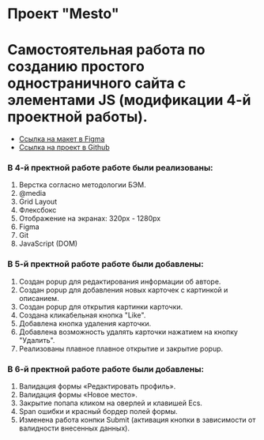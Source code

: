 
# Проект "Mesto"
Самостоятельная работа по созданию простого одностраничного сайта с элементами JS (модификации 4-й проектной работы).
=======

* [Ссылка на макет в Figma](https://www.figma.com/file/StZjf8HnoeLdiXS7dYrLAh/JavaScript.-Sprint-4)
* [Ссылка на проект в Github](https://azhukovalex.github.io/mesto/)

### В 4-й пректной работе работе были реализованы:
1. Верстка согласно методологии БЭМ.
2. @media
3. Grid Layout
4. Флексбокс
5. Отображение на экранах: 320px - 1280px
6. Figma
7. Git
8. JavaScript (DOM)

### В 5-й пректной работе работе были добавлены:
1. Создан popup для редактирования информации об авторе.
2. Создан popup для добавления новых карточек с картинкой и описанием.
3. Создан popup для открытия картинки карточки.
4. Создана кликабельная кнопка "Like".
5. Добавлена кнопка удаления карточки.
6. Добавлена возможность удалять карточки нажатием на кнопку "Удалить".
7. Реализованы плавное плавное открытие и закрытие popup.

### В 6-й пректной работе работе были добавлены:
1. Валидация формы «Редактировать профиль».
2. Валидация формы «Новое место».
3. Закрытие попапа кликом на оверлей и клавишей Ecs.
4. Span ошибки и красный бордер полей формы.
5. Изменена работа конпки Submit (активация кнопки в зависимости от валидности внесенных данных).

